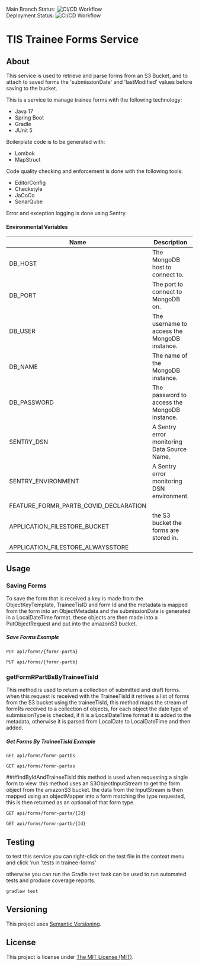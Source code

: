 Main Branch Status: ![CI/CD Workflow](https://github.com/Health-Education-England/tis-trainee-forms/workflows/CI/CD%20Workflow/badge.svg?branch=main)  
Deployment Status: ![CI/CD Workflow](https://github.com/Health-Education-England/tis-trainee-forms/workflows/CI/CD%20Workflow/badge.svg?branch=main&event=deployment_status)
# TIS Trainee Forms Service

## About

This service is used to retrieve and parse forms from an S3 Bucket, and to attach to saved forms
the 'submissionDate' and 'lastModified' values before saving to the bucket. 


This is a service to manage trainee forms with the following technology:

 - Java 17
 - Spring Boot
 - Gradle
 - JUnit 5

Boilerplate code is to be generated with:
 - Lombok
 - MapStruct

Code quality checking and enforcement is done with the following tools:
 - EditorConfig
 - Checkstyle
 - JaCoCo
 - SonarQube

Error and exception logging is done using Sentry.

#### Environmental Variables

| Name                                  | Description                                  | Default   |
|---------------------------------------|----------------------------------------------|-----------|
| DB_HOST                               | The MongoDB host to connect to.              | localhost |
| DB_PORT                               | The port to connect to MongoDB on.           | 27017     |
| DB_USER                               | The username to access the MongoDB instance. | admin     |
| DB_NAME                               | The name of the MongoDB instance.            | forms     |
| DB_PASSWORD                           | The password to access the MongoDB instance. | pwd       |
| SENTRY_DSN                            | A Sentry error monitoring Data Source Name.  |           |
| SENTRY_ENVIRONMENT                    | A Sentry error monitoring DSN environment.   | local     |
| FEATURE_FORMR_PARTB_COVID_DECLARATION |                                              | true      |
| APPLICATION_FILESTORE_BUCKET          | the S3 bucket the forms are stored in.       |           |
| APPLICATION_FILESTORE_ALWAYSSTORE     |                                              | false     |

## Usage
### Saving Forms

To save the form that is received a key is made from the ObjectKeyTemplate, TraineeTisID and form
Id and the metadata is mapped from the form into an ObjectMetadata and the submissionDate is generated
in a LocalDateTime format. these objects are then made into a PutObjectRequest and put into the amazonS3
bucket. 

##### Save Forms Example
```
PUT api/forms/{formr-parta}
```
```
PUT api/forms/{formr-partb}
```

### getFormRPartBsByTraineeTisId

This method is used to return a collection of submitted and draft forms. when this request is 
received with the TraineeTisId it retrives a list of forms from the S3 bucket using
the traineeTisId, this method maps the stream of formRs received to a collection of objects, for 
each object the date type of submissionType is checked, if it is a LocalDateTime format it is added
to the metadata, otherwise it is parsed from LocalDate to LocalDateTime and then added.

##### Get Forms By TraineeTisId Example
```
GET api/forms/formr-partbs
```
```
GET api/forms/formr-partas
```

###findByIdAndTraineeTisId
this method is used when requesting a single form to view. this method uses an S3ObjectInputStream
to get the form object from the amazonS3 bucket. the data from the InputStream is then mapped
using an objectMapper into a form matching the type requested, this is then returned as an optional
of that form type. 

```
GET api/forms/formr-parta/{Id}
```
```
GET api/forms/formr-partb/{Id}
```

## Testing

to test this service you can right-click on the test file in the context menu and 
click 'run 'tests in trainee-forms'

otherwise you can run the  Gradle `test` task can be used to run automated tests
and produce coverage reports.
```shell
gradlew test
```

## Versioning
This project uses [Semantic Versioning](semver.org).

## License
This project is license under [The MIT License (MIT)](LICENSE).
